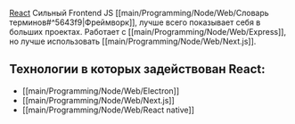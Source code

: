 [React](https://react.dev/) Сильный Frontend JS [[main/Programming/Node/Web/Словарь терминов#^5643f9|Фреймворк]], лучше всего показывает себя в больших проектах.
Работает с [[main/Programming/Node/Web/Express]], но лучше использовать [[main/Programming/Node/Web/Next.js]].
## Технологии в которых задействован React:
- [[main/Programming/Node/Web/Electron]]
- [[main/Programming/Node/Web/Next.js]]
- [[main/Programming/Node/Web/React native]]